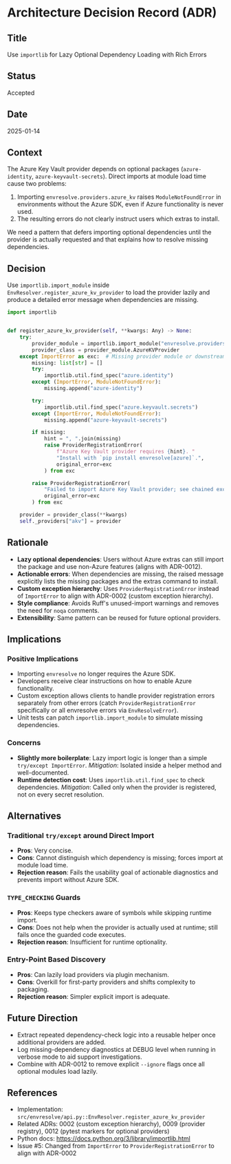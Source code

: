 # Architecture Decision Record (ADR)

## Title

Use `importlib` for Lazy Optional Dependency Loading with Rich Errors

## Status

Accepted

## Date

2025-01-14

## Context

The Azure Key Vault provider depends on optional packages (`azure-identity`, `azure-keyvault-secrets`). Direct imports at module load time cause two problems:

1. Importing `envresolve.providers.azure_kv` raises `ModuleNotFoundError` in environments without the Azure SDK, even if Azure functionality is never used.
2. The resulting errors do not clearly instruct users which extras to install.

We need a pattern that defers importing optional dependencies until the provider is actually requested and that explains how to resolve missing dependencies.

## Decision

Use `importlib.import_module` inside `EnvResolver.register_azure_kv_provider` to load the provider lazily and produce a detailed error message when dependencies are missing.

```python
import importlib


def register_azure_kv_provider(self, **kwargs: Any) -> None:
    try:
        provider_module = importlib.import_module("envresolve.providers.azure_kv")
        provider_class = provider_module.AzureKVProvider
    except ImportError as exc:  # Missing provider module or downstream deps
        missing: list[str] = []
        try:
            importlib.util.find_spec("azure.identity")
        except (ImportError, ModuleNotFoundError):
            missing.append("azure-identity")

        try:
            importlib.util.find_spec("azure.keyvault.secrets")
        except (ImportError, ModuleNotFoundError):
            missing.append("azure-keyvault-secrets")

        if missing:
            hint = ", ".join(missing)
            raise ProviderRegistrationError(
                f"Azure Key Vault provider requires {hint}. "
                "Install with `pip install envresolve[azure]`.",
                original_error=exc
            ) from exc

        raise ProviderRegistrationError(
            "Failed to import Azure Key Vault provider; see chained exception for details.",
            original_error=exc
        ) from exc

    provider = provider_class(**kwargs)
    self._providers["akv"] = provider
```

## Rationale

- **Lazy optional dependencies**: Users without Azure extras can still import the package and use non-Azure features (aligns with ADR-0012).
- **Actionable errors**: When dependencies are missing, the raised message explicitly lists the missing packages and the extras command to install.
- **Custom exception hierarchy**: Uses `ProviderRegistrationError` instead of `ImportError` to align with ADR-0002 (custom exception hierarchy).
- **Style compliance**: Avoids Ruff's unused-import warnings and removes the need for `noqa` comments.
- **Extensibility**: Same pattern can be reused for future optional providers.

## Implications

### Positive Implications

- Importing `envresolve` no longer requires the Azure SDK.
- Developers receive clear instructions on how to enable Azure functionality.
- Custom exception allows clients to handle provider registration errors separately from other errors (catch `ProviderRegistrationError` specifically or all envresolve errors via `EnvResolveError`).
- Unit tests can patch `importlib.import_module` to simulate missing dependencies.

### Concerns

- **Slightly more boilerplate**: Lazy import logic is longer than a simple `try/except ImportError`. *Mitigation*: Isolated inside a helper method and well-documented.
- **Runtime detection cost**: Uses `importlib.util.find_spec` to check dependencies. *Mitigation*: Called only when the provider is registered, not on every secret resolution.

## Alternatives

### Traditional `try/except` around Direct Import

- **Pros**: Very concise.
- **Cons**: Cannot distinguish which dependency is missing; forces import at module load time.
- **Rejection reason**: Fails the usability goal of actionable diagnostics and prevents import without Azure SDK.

### `TYPE_CHECKING` Guards

- **Pros**: Keeps type checkers aware of symbols while skipping runtime import.
- **Cons**: Does not help when the provider is actually used at runtime; still fails once the guarded code executes.
- **Rejection reason**: Insufficient for runtime optionality.

### Entry-Point Based Discovery

- **Pros**: Can lazily load providers via plugin mechanism.
- **Cons**: Overkill for first-party providers and shifts complexity to packaging.
- **Rejection reason**: Simpler explicit import is adequate.

## Future Direction

- Extract repeated dependency-check logic into a reusable helper once additional providers are added.
- Log missing-dependency diagnostics at DEBUG level when running in verbose mode to aid support investigations.
- Combine with ADR-0012 to remove explicit `--ignore` flags once all optional modules load lazily.

## References

- Implementation: `src/envresolve/api.py::EnvResolver.register_azure_kv_provider`
- Related ADRs: 0002 (custom exception hierarchy), 0009 (provider registry), 0012 (pytest markers for optional providers)
- Python docs: https://docs.python.org/3/library/importlib.html
- Issue #5: Changed from `ImportError` to `ProviderRegistrationError` to align with ADR-0002
